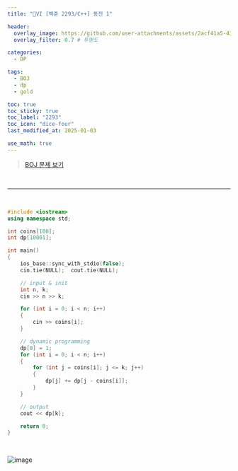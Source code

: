 ```yaml
---
title: "💛VI [백준 2293/C++] 동전 1"

header:
  overlay_image: https://github.com/user-attachments/assets/2acf41a5-43e8-4ea8-b735-d886071171a0
  overlay_filter: 0.7 # 투명도

categories:
  - DP

tags:
  - BOJ
  - dp
  - gold

toc: true
toc_sticky: true
toc_label: "2293"
toc_icon: "dice-four"
last_modified_at: 2025-01-03

use_math: true
---
```




> [BOJ 문제 보기](https://www.acmicpc.net/problem/2293)


<br>

---

<br>


```c++
#include <iostream>
using namespace std;

int coins[100];
int dp[10001];

int main()
{
	ios_base::sync_with_stdio(false);
	cin.tie(NULL);	cout.tie(NULL);

	// input & init
	int n, k;
	cin >> n >> k;

	for (int i = 0; i < n; i++)
	{
		cin >> coins[i];
	}

	// dynamic programming
	dp[0] = 1;
	for (int i = 0; i < n; i++)
	{
		for (int j = coins[i]; j <= k; j++)
		{
			dp[j] += dp[j - coins[i]];
		}
	}

	// output
	cout << dp[k];

	return 0;
}
```

<br/>

![image](https://github.com/user-attachments/assets/32edee5d-7e57-44ff-af08-58fe9f3eaa7a)